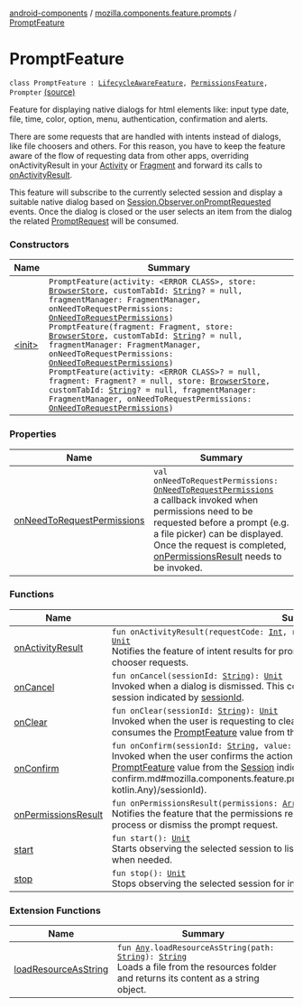 [android-components](../../index.md) / [mozilla.components.feature.prompts](../index.md) / [PromptFeature](./index.md)

# PromptFeature

`class PromptFeature : `[`LifecycleAwareFeature`](../../mozilla.components.support.base.feature/-lifecycle-aware-feature/index.md)`, `[`PermissionsFeature`](../../mozilla.components.support.base.feature/-permissions-feature/index.md)`, Prompter` [(source)](https://github.com/mozilla-mobile/android-components/blob/master/components/feature/prompts/src/main/java/mozilla/components/feature/prompts/PromptFeature.kt#L75)

Feature for displaying native dialogs for html elements like: input type
date, file, time, color, option, menu, authentication, confirmation and alerts.

There are some requests that are handled with intents instead of dialogs,
like file choosers and others. For this reason, you have to keep the feature
aware of the flow of requesting data from other apps, overriding
onActivityResult in your [Activity](#) or [Fragment](#) and forward its calls
to [onActivityResult](on-activity-result.md).

This feature will subscribe to the currently selected session and display
a suitable native dialog based on [Session.Observer.onPromptRequested](#) events.
Once the dialog is closed or the user selects an item from the dialog
the related [PromptRequest](../../mozilla.components.concept.engine.prompt/-prompt-request/index.md) will be consumed.

### Constructors

| Name | Summary |
|---|---|
| [&lt;init&gt;](-init-.md) | `PromptFeature(activity: <ERROR CLASS>, store: `[`BrowserStore`](../../mozilla.components.browser.state.store/-browser-store/index.md)`, customTabId: `[`String`](https://kotlinlang.org/api/latest/jvm/stdlib/kotlin/-string/index.html)`? = null, fragmentManager: FragmentManager, onNeedToRequestPermissions: `[`OnNeedToRequestPermissions`](../../mozilla.components.support.base.feature/-on-need-to-request-permissions.md)`)`<br>`PromptFeature(fragment: Fragment, store: `[`BrowserStore`](../../mozilla.components.browser.state.store/-browser-store/index.md)`, customTabId: `[`String`](https://kotlinlang.org/api/latest/jvm/stdlib/kotlin/-string/index.html)`? = null, fragmentManager: FragmentManager, onNeedToRequestPermissions: `[`OnNeedToRequestPermissions`](../../mozilla.components.support.base.feature/-on-need-to-request-permissions.md)`)`<br>`PromptFeature(activity: <ERROR CLASS>? = null, fragment: Fragment? = null, store: `[`BrowserStore`](../../mozilla.components.browser.state.store/-browser-store/index.md)`, customTabId: `[`String`](https://kotlinlang.org/api/latest/jvm/stdlib/kotlin/-string/index.html)`? = null, fragmentManager: FragmentManager, onNeedToRequestPermissions: `[`OnNeedToRequestPermissions`](../../mozilla.components.support.base.feature/-on-need-to-request-permissions.md)`)` |

### Properties

| Name | Summary |
|---|---|
| [onNeedToRequestPermissions](on-need-to-request-permissions.md) | `val onNeedToRequestPermissions: `[`OnNeedToRequestPermissions`](../-on-need-to-request-permissions.md)<br>a callback invoked when permissions need to be requested before a prompt (e.g. a file picker) can be displayed. Once the request is completed, [onPermissionsResult](on-permissions-result.md) needs to be invoked. |

### Functions

| Name | Summary |
|---|---|
| [onActivityResult](on-activity-result.md) | `fun onActivityResult(requestCode: `[`Int`](https://kotlinlang.org/api/latest/jvm/stdlib/kotlin/-int/index.html)`, resultCode: `[`Int`](https://kotlinlang.org/api/latest/jvm/stdlib/kotlin/-int/index.html)`, intent: <ERROR CLASS>?): `[`Unit`](https://kotlinlang.org/api/latest/jvm/stdlib/kotlin/-unit/index.html)<br>Notifies the feature of intent results for prompt requests handled by other apps like file chooser requests. |
| [onCancel](on-cancel.md) | `fun onCancel(sessionId: `[`String`](https://kotlinlang.org/api/latest/jvm/stdlib/kotlin/-string/index.html)`): `[`Unit`](https://kotlinlang.org/api/latest/jvm/stdlib/kotlin/-unit/index.html)<br>Invoked when a dialog is dismissed. This consumes the [PromptFeature](./index.md) value from the session indicated by [sessionId](on-cancel.md#mozilla.components.feature.prompts.PromptFeature$onCancel(kotlin.String)/sessionId). |
| [onClear](on-clear.md) | `fun onClear(sessionId: `[`String`](https://kotlinlang.org/api/latest/jvm/stdlib/kotlin/-string/index.html)`): `[`Unit`](https://kotlinlang.org/api/latest/jvm/stdlib/kotlin/-unit/index.html)<br>Invoked when the user is requesting to clear the selected value from the dialog. This consumes the [PromptFeature](./index.md) value from the [Session](#) indicated by [sessionId](on-clear.md#mozilla.components.feature.prompts.PromptFeature$onClear(kotlin.String)/sessionId). |
| [onConfirm](on-confirm.md) | `fun onConfirm(sessionId: `[`String`](https://kotlinlang.org/api/latest/jvm/stdlib/kotlin/-string/index.html)`, value: `[`Any`](https://kotlinlang.org/api/latest/jvm/stdlib/kotlin/-any/index.html)`?): `[`Unit`](https://kotlinlang.org/api/latest/jvm/stdlib/kotlin/-unit/index.html)<br>Invoked when the user confirms the action on the dialog. This consumes the [PromptFeature](./index.md) value from the [Session](#) indicated by [sessionId](on-confirm.md#mozilla.components.feature.prompts.PromptFeature$onConfirm(kotlin.String, kotlin.Any)/sessionId). |
| [onPermissionsResult](on-permissions-result.md) | `fun onPermissionsResult(permissions: `[`Array`](https://kotlinlang.org/api/latest/jvm/stdlib/kotlin/-array/index.html)`<`[`String`](https://kotlinlang.org/api/latest/jvm/stdlib/kotlin/-string/index.html)`>, grantResults: `[`IntArray`](https://kotlinlang.org/api/latest/jvm/stdlib/kotlin/-int-array/index.html)`): `[`Unit`](https://kotlinlang.org/api/latest/jvm/stdlib/kotlin/-unit/index.html)<br>Notifies the feature that the permissions request was completed. It will then either process or dismiss the prompt request. |
| [start](start.md) | `fun start(): `[`Unit`](https://kotlinlang.org/api/latest/jvm/stdlib/kotlin/-unit/index.html)<br>Starts observing the selected session to listen for prompt requests and displays a dialog when needed. |
| [stop](stop.md) | `fun stop(): `[`Unit`](https://kotlinlang.org/api/latest/jvm/stdlib/kotlin/-unit/index.html)<br>Stops observing the selected session for incoming prompt requests. |

### Extension Functions

| Name | Summary |
|---|---|
| [loadResourceAsString](../../mozilla.components.support.test.file/kotlin.-any/load-resource-as-string.md) | `fun `[`Any`](https://kotlinlang.org/api/latest/jvm/stdlib/kotlin/-any/index.html)`.loadResourceAsString(path: `[`String`](https://kotlinlang.org/api/latest/jvm/stdlib/kotlin/-string/index.html)`): `[`String`](https://kotlinlang.org/api/latest/jvm/stdlib/kotlin/-string/index.html)<br>Loads a file from the resources folder and returns its content as a string object. |
